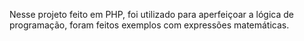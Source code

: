 Nesse projeto feito em PHP, foi utilizado para aperfeiçoar a lógica de programação, foram feitos exemplos com expressões matemáticas. 
